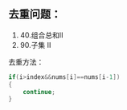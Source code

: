 ## 去重问题：

1. 40.组合总和II
2.  90.子集 II

去重方法：

```java
if(i>index&&nums[i]==nums[i-1])
{
    continue;
}
```

